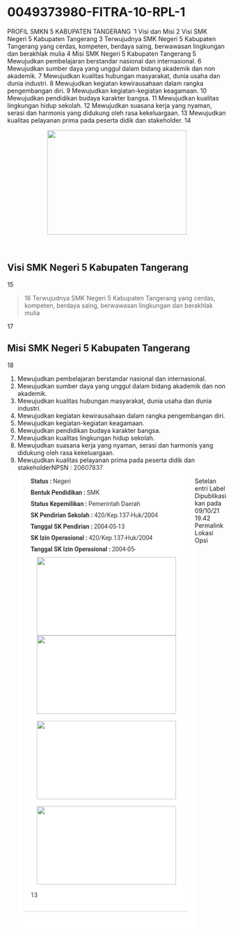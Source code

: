 # 0049373980-FITRA-10-RPL-1

 

PROFIL SMKN 5 KABUPATEN TANGERANG 

1
Visi dan Misi
2
Visi SMK Negeri 5 Kabupaten Tangerang
3
Terwujudnya SMK Negeri 5 Kabupaten Tangerang yang cerdas, kompeten, berdaya saing, berwawasan lingkungan dan berakhlak mulia
4
Misi SMK Negeri 5 Kabupaten Tangerang
5
Mewujudkan pembelajaran berstandar nasional dan internasional.
6
Mewujudkan sumber daya yang unggul dalam bidang akademik dan non akademik.
7
Mewujudkan kualitas hubungan masyarakat, dunia usaha dan dunia industri.
8
Mewujudkan kegiatan kewirausahaan dalam rangka pengembangan diri.
9
Mewujudkan kegiatan-kegiatan keagamaan.
10
Mewujudkan pendidikan budaya karakter bangsa.
11
Mewujudkan kualitas lingkungan hidup sekolah.
12
Mewujudkan suasana kerja yang nyaman, serasi dan harmonis yang didukung oleh rasa kekeluargaan.
13
Mewujudkan kualitas pelayanan prima pada peserta didik dan stakeholder.
14
<p></p><div class="separator" style="clear: both; text-align: center;"><a href="https://blogger.googleusercontent.com/img/a/AVvXsEiIBVk0fMNJDKmLr8Ry_ZIzwySTCdgG2ewFyR35i131EXfIocgJw4Tx_cEmORIxn0-6j_OJhCgdd7uh4v7WKCY0Atus4lSk-H0XFsDVywQrmKLep0TLgfMbD3ac7ny1P4INa7sKjub4Pve1naQq4M7_FLMS2ZL8fsAFcvIjjN3ITuMiY3YP-bNLqKP5UA=s1280" style="margin-left: 1em; margin-right: 1em;"><img border="0" data-original-height="960" data-original-width="1280" height="240" src="https://blogger.googleusercontent.com/img/a/AVvXsEiIBVk0fMNJDKmLr8Ry_ZIzwySTCdgG2ewFyR35i131EXfIocgJw4Tx_cEmORIxn0-6j_OJhCgdd7uh4v7WKCY0Atus4lSk-H0XFsDVywQrmKLep0TLgfMbD3ac7ny1P4INa7sKjub4Pve1naQq4M7_FLMS2ZL8fsAFcvIjjN3ITuMiY3YP-bNLqKP5UA=s320" width="320" /></a></div><br />&nbsp;<p></p><h2>Visi SMK Negeri 5 Kabupaten Tangerang</h2>
15
<blockquote>
16
Terwujudnya SMK Negeri 5 Kabupaten Tangerang yang cerdas, kompeten, berdaya saing, berwawasan lingkungan dan berakhlak mulia</blockquote>
17
<h2>Misi SMK Negeri 5 Kabupaten Tangerang</h2>
18
<ol><li>Mewujudkan pembelajaran berstandar nasional dan internasional.</li><li>Mewujudkan sumber daya yang unggul dalam bidang akademik dan non akademik.</li><li>Mewujudkan kualitas hubungan masyarakat, dunia usaha dan dunia industri.</li><li>Mewujudkan kegiatan kewirausahaan dalam rangka pengembangan diri.</li><li>Mewujudkan kegiatan-kegiatan keagamaan.</li><li>Mewujudkan pendidikan budaya karakter bangsa.</li><li>Mewujudkan kualitas lingkungan hidup sekolah.</li><li>Mewujudkan suasana kerja yang nyaman, serasi dan harmonis yang didukung oleh rasa kekeluargaan.</li><li>Mewujudkan kualitas pelayanan prima pada peserta didik dan stakeholderNPSN :&nbsp;<span face="Roboto, sans-serif" style="background-color: white; color: #333333; font-size: 14px;">20607837</span><div class="col-md-6" style="-webkit-tap-highlight-color: transparent; background-color: white; box-sizing: border-box; color: #333333; float: left; font-family: Roboto, sans-serif; font-size: 14px; min-height: 1px; padding-left: 15px; padding-right: 15px; position: relative; width: 407.5px;"><div class="panel panel-info" style="-webkit-tap-highlight-color: transparent; border-radius: 0px; border: 0px; box-shadow: rgba(0, 0, 0, 0.15) 0px 1px 1px; box-sizing: border-box; margin-bottom: 20px;"><div class="panel-body" style="-webkit-tap-highlight-color: transparent; box-sizing: border-box; padding: 15px;"><p style="-webkit-tap-highlight-color: transparent; box-sizing: border-box; margin: 0px 0px 10px;"><span style="-webkit-tap-highlight-color: transparent; box-sizing: border-box; font-weight: 700;">Status :&nbsp;</span>Negeri</p><p style="-webkit-tap-highlight-color: transparent; box-sizing: border-box; margin: 0px 0px 10px;"><span style="-webkit-tap-highlight-color: transparent; box-sizing: border-box; font-weight: 700;">Bentuk Pendidikan :&nbsp;</span>SMK</p><p style="-webkit-tap-highlight-color: transparent; box-sizing: border-box; margin: 0px 0px 10px;"><span style="-webkit-tap-highlight-color: transparent; box-sizing: border-box; font-weight: 700;">Status Kepemilikan :&nbsp;</span>Pemerintah Daerah</p><p style="-webkit-tap-highlight-color: transparent; box-sizing: border-box; margin: 0px 0px 10px;"><span style="-webkit-tap-highlight-color: transparent; box-sizing: border-box; font-weight: 700;">SK Pendirian Sekolah :&nbsp;</span>420/Kep.137-Huk/2004</p><p style="-webkit-tap-highlight-color: transparent; box-sizing: border-box; margin: 0px 0px 10px;"><span style="-webkit-tap-highlight-color: transparent; box-sizing: border-box; font-weight: 700;">Tanggal SK Pendirian :&nbsp;</span>2004-05-13</p><p style="-webkit-tap-highlight-color: transparent; box-sizing: border-box; margin: 0px 0px 10px;"><span style="-webkit-tap-highlight-color: transparent; box-sizing: border-box; font-weight: 700;">SK Izin Operasional :&nbsp;</span>420/Kep.137-Huk/2004</p><p style="-webkit-tap-highlight-color: transparent; box-sizing: border-box; margin: 0px 0px 10px;"><span style="-webkit-tap-highlight-color: transparent; box-sizing: border-box; font-weight: 700;">Tanggal SK Izin Operasional :&nbsp;</span>2004-05-<br /></p><div class="separator" style="clear: both; text-align: center;"><div class="separator" style="clear: both; text-align: center;"><a href="https://blogger.googleusercontent.com/img/a/AVvXsEjURp-APZT8mvd6SKw1sjKUw7SCa5ZgBJo88wc0IbL_We_Z0Vv4xlOMElaJ97yPN5dTfuQVVcAIAWo6H8wKZisj_Lp7-suHu1lTsv_yUQOsZfsPiIWxVzMGxdgXg3M7Hoi1ntvCslOz7-6VRPKn-SDqWCmfgW1Gdte4M4Ir86542rzYHOznm5vUIIz43w=s960" style="margin-left: 1em; margin-right: 1em;"><img border="0" data-original-height="540" data-original-width="960" height="180" src="https://blogger.googleusercontent.com/img/a/AVvXsEjURp-APZT8mvd6SKw1sjKUw7SCa5ZgBJo88wc0IbL_We_Z0Vv4xlOMElaJ97yPN5dTfuQVVcAIAWo6H8wKZisj_Lp7-suHu1lTsv_yUQOsZfsPiIWxVzMGxdgXg3M7Hoi1ntvCslOz7-6VRPKn-SDqWCmfgW1Gdte4M4Ir86542rzYHOznm5vUIIz43w=s320" width="320" /></a></div><a href="https://blogger.googleusercontent.com/img/a/AVvXsEiUdAPKr4bksXlPX7zSvyDqZt_m9EEvikGQwact_UyjgKO5PGvENoCzvsVpirf72RG2dzm_i8dBJ7CQzcTYSkc6g12IXmvNCTrp1p6Hk88LPi77RpLGAFJ17viBmwdzSqkdpVKZGGPS9Ff2FyyOmsDhiFXB6kZ9dsS_LrBMRPlhT48JKRTspzHAG1stIg=s960" style="margin-left: 1em; margin-right: 1em;"><img border="0" data-original-height="540" data-original-width="960" height="180" src="https://blogger.googleusercontent.com/img/a/AVvXsEiUdAPKr4bksXlPX7zSvyDqZt_m9EEvikGQwact_UyjgKO5PGvENoCzvsVpirf72RG2dzm_i8dBJ7CQzcTYSkc6g12IXmvNCTrp1p6Hk88LPi77RpLGAFJ17viBmwdzSqkdpVKZGGPS9Ff2FyyOmsDhiFXB6kZ9dsS_LrBMRPlhT48JKRTspzHAG1stIg=s320" width="320" /></a></div><br /><div class="separator" style="clear: both; text-align: center;"><a href="https://blogger.googleusercontent.com/img/a/AVvXsEhHlzzGEQOa4wXamK-KWzi50mH6yGNKLfGFqMZdTLHfpWIvPtHvErBgmoi8FE-hnK-oVbL12QySsFyWkwp7C5oiznf9fybwHqdhcqOThNEujUiYCn7lYdGvByP11ZEBqGPFiwS74lgpWp4IX5iMzDG6a7PRizqKKboTPzcdida8mam8C2tR43s9cvGRLQ=s960" style="margin-left: 1em; margin-right: 1em;"><img border="0" data-original-height="540" data-original-width="960" height="180" src="https://blogger.googleusercontent.com/img/a/AVvXsEhHlzzGEQOa4wXamK-KWzi50mH6yGNKLfGFqMZdTLHfpWIvPtHvErBgmoi8FE-hnK-oVbL12QySsFyWkwp7C5oiznf9fybwHqdhcqOThNEujUiYCn7lYdGvByP11ZEBqGPFiwS74lgpWp4IX5iMzDG6a7PRizqKKboTPzcdida8mam8C2tR43s9cvGRLQ=s320" width="320" /></a></div><br /><div class="separator" style="clear: both; text-align: center;"><a href="https://blogger.googleusercontent.com/img/a/AVvXsEgV5Ech0R8INAf4osbJWOZRcCyXT2mgaXQoH4FmJOxW-w_Fadb7F0HvKXeIpELO2qefcUVQPKpPs6nJfJzI-T6bE-GetSbJLqd2aJJQO7dXB4JdbLb4IqrLniRog2AgyfcjFBdIacho0wzH9lthYPiMi5UqE2blE00kuffDvaF_bUSg6_VFyW8h4J_9fg=s960" style="margin-left: 1em; margin-right: 1em;"><img border="0" data-original-height="540" data-original-width="960" height="180" src="https://blogger.googleusercontent.com/img/a/AVvXsEgV5Ech0R8INAf4osbJWOZRcCyXT2mgaXQoH4FmJOxW-w_Fadb7F0HvKXeIpELO2qefcUVQPKpPs6nJfJzI-T6bE-GetSbJLqd2aJJQO7dXB4JdbLb4IqrLniRog2AgyfcjFBdIacho0wzH9lthYPiMi5UqE2blE00kuffDvaF_bUSg6_VFyW8h4J_9fg=s320" width="320" /></a></div><br />13<p></p></div></div></div><div class="col-md-6" style="-webkit-tap-highlight-color: transparent; background-color: white; box-sizing: border-box; color: #333333; float: left; font-family: Roboto, sans-serif; font-size: 14px; min-height: 1px; padding-left: 15px; padding-right: 15px; position: relative; width: 407.5px;"><div class="panel panel-info" style="-webkit-tap-highlight-color: transparent; border-radius: 0px; border: 0px; box-shadow: rgba(0, 0, 0, 0.15) 0px 1px 1px; box-sizing: border-box; margin-bottom: 20px;"></div></div></li></ol>
Setelan entri
Label
Dipublikasikan pada
09/10/21 19.42
Permalink
Lokasi
Opsi
